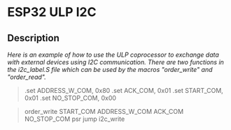 # ESP32 ULP I2C

## Description

*Here is an example of how to use the ULP coprocessor to exchange data with external devices using I2C communication. There are two functions in the i2c_label.S file which can be used by the macros "order_write" and "order_read".*

>.set    ADDRESS_W_COM,  0x80
>.set    ACK_COM,        0x01
>.set    START_COM,      0x01
>.set    NO_STOP_COM,    0x00


>order_write     START_COM       ADDRESS_W_COM   ACK_COM     NO_STOP_COM
>psr
>jump    i2c_write

